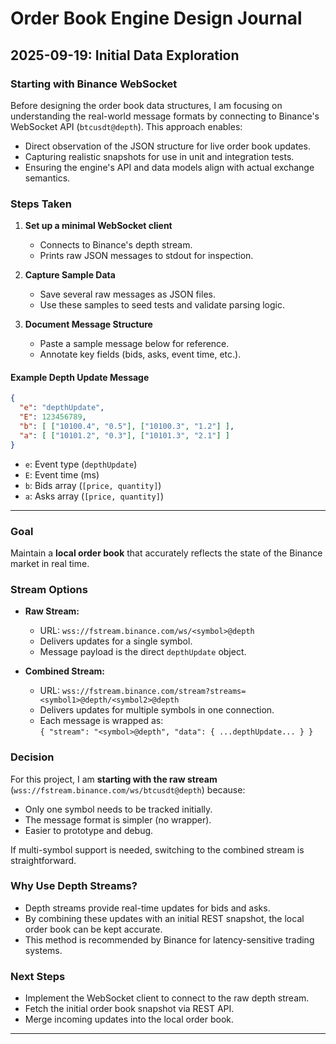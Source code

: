 # Order Book Engine Design Journal

## 2025-09-19: Initial Data Exploration

### Starting with Binance WebSocket

Before designing the order book data structures, I am focusing on understanding the real-world message formats by connecting to Binance's WebSocket API (`btcusdt@depth`). This approach enables:

- Direct observation of the JSON structure for live order book updates.
- Capturing realistic snapshots for use in unit and integration tests.
- Ensuring the engine's API and data models align with actual exchange semantics.

### Steps Taken

1. **Set up a minimal WebSocket client**  
   - Connects to Binance's depth stream.
   - Prints raw JSON messages to stdout for inspection.

2. **Capture Sample Data**  
   - Save several raw messages as JSON files.
   - Use these samples to seed tests and validate parsing logic.

3. **Document Message Structure**  
   - Paste a sample message below for reference.
   - Annotate key fields (bids, asks, event time, etc.).

#### Example Depth Update Message

```json
{
  "e": "depthUpdate",
  "E": 123456789,
  "b": [ ["10100.4", "0.5"], ["10100.3", "1.2"] ],
  "a": [ ["10101.2", "0.3"], ["10101.3", "2.1"] ]
}
```
- `e`: Event type (`depthUpdate`)
- `E`: Event time (ms)
- `b`: Bids array (`[price, quantity]`)
- `a`: Asks array (`[price, quantity]`)

---

### Goal

Maintain a **local order book** that accurately reflects the state of the Binance market in real time.

### Stream Options

- **Raw Stream:**  
  - URL: `wss://fstream.binance.com/ws/<symbol>@depth`
  - Delivers updates for a single symbol.
  - Message payload is the direct `depthUpdate` object.

- **Combined Stream:**  
  - URL: `wss://fstream.binance.com/stream?streams=<symbol1>@depth/<symbol2>@depth`
  - Delivers updates for multiple symbols in one connection.
  - Each message is wrapped as:  
    `{ "stream": "<symbol>@depth", "data": { ...depthUpdate... } }`

### Decision

For this project, I am **starting with the raw stream** (`wss://fstream.binance.com/ws/btcusdt@depth`) because:
- Only one symbol needs to be tracked initially.
- The message format is simpler (no wrapper).
- Easier to prototype and debug.

If multi-symbol support is needed, switching to the combined stream is straightforward.

### Why Use Depth Streams?

- Depth streams provide real-time updates for bids and asks.
- By combining these updates with an initial REST snapshot, the local order book can be kept accurate.
- This method is recommended by Binance for latency-sensitive trading systems.

### Next Steps

- Implement the WebSocket client to connect to the raw depth stream.
- Fetch the initial order book snapshot via REST API.
- Merge incoming updates into the local order book.

---